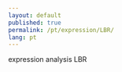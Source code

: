 ```yaml
---
layout: default
published: true
permalink: /pt/expression/LBR/
lang: pt
---
```


expression analysis LBR
